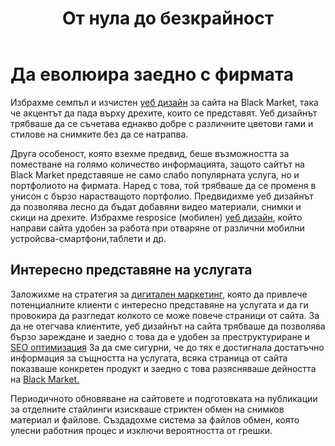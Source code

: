 ﻿---
layout: post
order: 2
rel: /about/blackmarket/web-design
service: /services/web-design
project: /portfolio/blackmarket
header: compact
display: summary postcard
title: От нула до безкрайност
description: Уеб дизайнът на сайта на Black Market трябваше да се съчетава еднакво добре с различните цветовови гами и стилове на снимките без да се натрапва.
summary: Избрахме семпъл и изчистен уеб дизайн за интернет сайта на Black Market, така че акцентът да пада върху дрехите, които се представят. Уеб дизайнът трябваше да се съчетава еднакво добре с различните цветовови гами и стилове на снимките без да се натрапва. 
image: /business/blackmarket/web.jpg
preview: /business/blackmarket/web-preview.jpg
featured: true
---
# Да еволюира заедно с фирмата
Избрахме семпъл и изчистен [уеб дизайн](./../../маркетинг/уеб-дизайн.html) за сайта на Black Market, така че акцентът да пада върху дрехите, които се представят. Уеб дизайнът трябваше да се съчетава еднакво добре с различните цветови гами и стилове на снимките без да се натрапва. 

Друга особеност, която взехме предвид, беше възможността за поместване на голямо количество информацията, защото сайтът на Black Market представяше не само слабо популярната услуга, но и портфолиото на фирмата. Наред с това, той трябваше да се променя в унисон с бързо нарастващото портфолио. Предвидихме уеб дизайнът да позволява лесно да бъдат добавяни видео материали, снимки и скици на дрехите. Избрахме resposice (мобилен) [уеб дизайн](./../../маркетинг/уеб-дизайн.html), който направи сайта удобен за работа при отваряне от различни мобилни устройсва-смартфони,таблети и др.

## Интересно представяне на услугата
Заложихме на стратегия за [дигитален маркетинг](./../../маркетинг/дигитална-маркетинг-стратегия.html), която да привлече потенциалните клиенти с интересно представяне на услугата и да ги провокира да разгледат колкото се може повече страници от сайта. За да не отегчава клиентите, уеб дизайнът на сайта трябваше да позволява бързо зареждане и заедно с това да е удобен за преструктуриране и [SEO оптимизация](./../../маркетинг/seo-оптимизация.html) За да сме сигурни, че до тях е достигнала достатъчно информация за същността на услугата, всяка страница от сайта показваше конкретен продукт и заедно с това разясняваше дейността на [Black Market.](http://blackmarket.bg/)

Периодичното обновяване на сайтовете и подготовката на публикации за отделните стайлинги изискваше стриктен обмен на снимков материал и файлове. Създадохме система за файлов обмен, която улесни работния процес и изключи вероятността от грешки.
